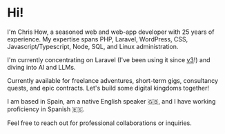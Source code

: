 # Hi!

I'm Chris How, a seasoned web and web-app developer with 25 years of experience. My expertise spans PHP, Laravel, WordPress, CSS, Javascript/Typescript, Node, SQL, and Linux administration.

I'm currently concentrating on Laravel (I've been using it since [v3](http://tinyurl.com/44eux99s)!) and diving into AI and LLMs.

Currently available for freelance adventures, short-term gigs, consultancy quests, and epic contracts. Let's build some digital kingdoms together!

I am based in Spain, am a native English speaker 🇬🇧, and I have working proficiency in Spanish 🇪🇸. 

Feel free to reach out for professional collaborations or inquiries.



